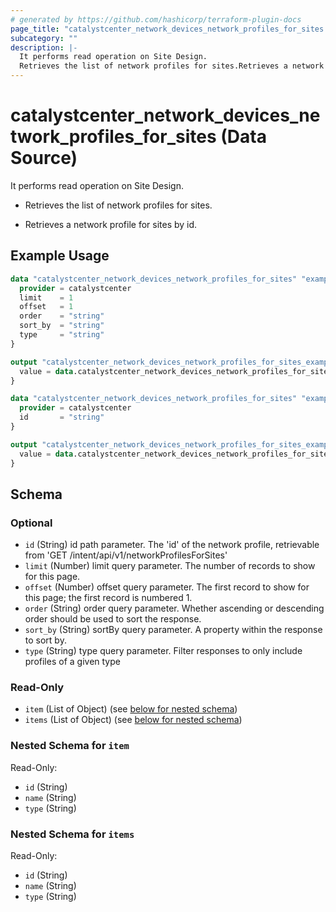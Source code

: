 ```yaml
---
# generated by https://github.com/hashicorp/terraform-plugin-docs
page_title: "catalystcenter_network_devices_network_profiles_for_sites Data Source - terraform-provider-catalystcenter"
subcategory: ""
description: |-
  It performs read operation on Site Design.
  Retrieves the list of network profiles for sites.Retrieves a network profile for sites by id.
---
```


# catalystcenter_network_devices_network_profiles_for_sites (Data Source)

It performs read operation on Site Design.

- Retrieves the list of network profiles for sites.

- Retrieves a network profile for sites by id.

## Example Usage

```terraform
data "catalystcenter_network_devices_network_profiles_for_sites" "example" {
  provider = catalystcenter
  limit    = 1
  offset   = 1
  order    = "string"
  sort_by  = "string"
  type     = "string"
}

output "catalystcenter_network_devices_network_profiles_for_sites_example" {
  value = data.catalystcenter_network_devices_network_profiles_for_sites.example.items
}

data "catalystcenter_network_devices_network_profiles_for_sites" "example" {
  provider = catalystcenter
  id       = "string"
}

output "catalystcenter_network_devices_network_profiles_for_sites_example" {
  value = data.catalystcenter_network_devices_network_profiles_for_sites.example.item
}
```

<!-- schema generated by tfplugindocs -->
## Schema

### Optional

- `id` (String) id path parameter. The 'id' of the network profile, retrievable from 'GET /intent/api/v1/networkProfilesForSites'
- `limit` (Number) limit query parameter. The number of records to show for this page.
- `offset` (Number) offset query parameter. The first record to show for this page; the first record is numbered 1.
- `order` (String) order query parameter. Whether ascending or descending order should be used to sort the response.
- `sort_by` (String) sortBy query parameter. A property within the response to sort by.
- `type` (String) type query parameter. Filter responses to only include profiles of a given type

### Read-Only

- `item` (List of Object) (see [below for nested schema](#nestedatt--item))
- `items` (List of Object) (see [below for nested schema](#nestedatt--items))

<a id="nestedatt--item"></a>
### Nested Schema for `item`

Read-Only:

- `id` (String)
- `name` (String)
- `type` (String)


<a id="nestedatt--items"></a>
### Nested Schema for `items`

Read-Only:

- `id` (String)
- `name` (String)
- `type` (String)
